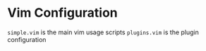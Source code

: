 # Vim Configuration

`simple.vim` is the main vim usage scripts
`plugins.vim` is the plugin configuration
